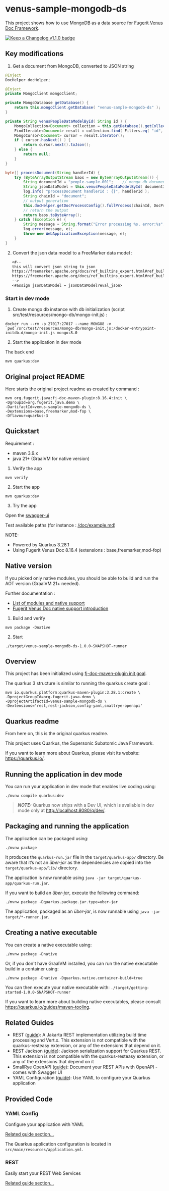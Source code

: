 # venus-sample-mongodb-ds

This project shows how to use MongoDB as a data source for [Fugerit Venus Doc Framework](https://github.com/fugerit-org/fj-doc).

[![Keep a Changelog v1.1.0 badge](https://img.shields.io/badge/changelog-Keep%20a%20Changelog%20v1.1.0-%23E05735)](CHANGELOG.md)

## Key modifications

1. Get a document from MongoDB, converted to JSON string

```java
@Inject
DocHelper docHelper;

@Inject
private MongoClient mongoClient;

private MongoDatabase getDatabase() {
    return this.mongoClient.getDatabase( "venus-sample-mongodb-ds" );
}

private String venusPeopleDataModelById( String id ) {
    MongoCollection<Document> collection = this.getDatabase().getCollection( "venusPeopleDataModel" );
    FindIterable<Document> result = collection.find( Filters.eq( "id", id ) );
    MongoCursor<Document> cursor = result.iterator();
    if ( cursor.hasNext() ) {
        return cursor.next().toJson();
    } else {
        return null;
    }
}

byte[] processDocument(String handlerId) {
    try (ByteArrayOutputStream baos = new ByteArrayOutputStream()) {
        String documentId = "people-sample-001";    // mongo db document id
        String jsonDataModel = this.venusPeopleDataModelById( documentId );
        log.info( "processDocument handlerId : {}", handlerId );
        String chainId = "document";
        // output generation
        this.docHelper.getDocProcessConfig().fullProcess(chainId, DocProcessContext.newContext("jsonDataModel", jsonDataModel), handlerId, baos);
        // return the output
        return baos.toByteArray();
    } catch (Exception e) {
        String message = String.format("Error processing %s, error:%s", handlerId, e);
        log.error(message, e);
        throw new WebApplicationException(message, e);
    }
}
```

2. Convert the json data model to a FreeMarker data model : 

```txt
   <#--
   this will convert json string to json
   https://freemarker.apache.org/docs/ref_builtins_expert.html#ref_builtin_eval
   https://freemarker.apache.org/docs/ref_builtins_expert.html#ref_builtin_eval_json
   -->
   <#assign jsonDataModel = jsonDataModel?eval_json>
```

### Start in dev mode

1. Create mongo db instance with db initialization (script src/test/resources/mongo-db/mongo-init.js) :

```shell
docker run --rm -p 27017:27017 --name MONGO8 -v `pwd`/src/test/resources/mongo-db/mongo-init.js:/docker-entrypoint-initdb.d/mongo-init.js mongo:8.0
```

2. Start the application in dev mode

The back end

```shell
mvn quarkus:dev
```

## Original project README

Here starts the original project readme as created by command : 

```shell
mvn org.fugerit.java:fj-doc-maven-plugin:8.16.4:init \
-DgroupId=org.fugerit.java.demo \
-DartifactId=venus-sample-mongodb-ds \
-Dextensions=base,freemarker,mod-fop \
-Dflavour=quarkus-3
```

## Quickstart

Requirement :

* maven 3.9.x
* java 21+ (GraalVM for native version)

1. Verify the app

```shell
mvn verify
```

2. Start the app

```shell
mvn quarkus:dev
```

3. Try the app

Open the [swagger-ui](http://localhost:8080/q/swagger-ui/)

Test available paths (for instance : [/doc/example.md](http://localhost:8080/doc/example.md))

NOTE:

* Powered by Quarkus 3.28.1
* Using Fugerit Venus Doc 8.16.4 (extensions : base,freemarker,mod-fop)

## Native version

If you picked only native modules, you should be able to build and run the AOT version (GraalVM 21+ needed).

Further documentation :

* [List of modules and native support](https://venusdocs.fugerit.org/guide/#available-extensions)
* [Fugerit Venus Doc native support introduction](https://venusdocs.fugerit.org/guide/#doc-native-support)

1. Build and verify

```shell
mvn package -Dnative
```

2. Start

```shell
./target/venus-sample-mongodb-ds-1.0.0-SNAPSHOT-runner
```

## Overview

This project has been initialized using [fj-doc-maven-plugin init goal](https://venusdocs.fugerit.org/guide/#maven-plugin-goal-init).

The quarkus 3 structure is similar to running the quarkus create goal : 

```shell
mvn io.quarkus.platform:quarkus-maven-plugin:3.28.1:create \
-DprojectGroupId=org.fugerit.java.demo \
-DprojectArtifactId=venus-sample-mongodb-ds \
-Dextensions='rest,rest-jackson,config-yaml,smallrye-openapi'
```

## Quarkus readme

From here on, this is the original quarkus readme.

This project uses Quarkus, the Supersonic Subatomic Java Framework.

If you want to learn more about Quarkus, please visit its website: <https://quarkus.io/>.

## Running the application in dev mode

You can run your application in dev mode that enables live coding using:

```shell script
./mvnw compile quarkus:dev
```

> **_NOTE:_**  Quarkus now ships with a Dev UI, which is available in dev mode only at <http://localhost:8080/q/dev/>.

## Packaging and running the application

The application can be packaged using:

```shell script
./mvnw package
```

It produces the `quarkus-run.jar` file in the `target/quarkus-app/` directory.
Be aware that it’s not an _über-jar_ as the dependencies are copied into the `target/quarkus-app/lib/` directory.

The application is now runnable using `java -jar target/quarkus-app/quarkus-run.jar`.

If you want to build an _über-jar_, execute the following command:

```shell script
./mvnw package -Dquarkus.package.jar.type=uber-jar
```

The application, packaged as an _über-jar_, is now runnable using `java -jar target/*-runner.jar`.

## Creating a native executable

You can create a native executable using:

```shell script
./mvnw package -Dnative
```

Or, if you don't have GraalVM installed, you can run the native executable build in a container using:

```shell script
./mvnw package -Dnative -Dquarkus.native.container-build=true
```

You can then execute your native executable with: `./target/getting-started-1.0.0-SNAPSHOT-runner`

If you want to learn more about building native executables, please consult <https://quarkus.io/guides/maven-tooling>.

## Related Guides

- REST ([guide](https://quarkus.io/guides/rest)): A Jakarta REST implementation utilizing build time processing and Vert.x. This extension is not compatible with the quarkus-resteasy extension, or any of the extensions that depend on it.
- REST Jackson ([guide](https://quarkus.io/guides/rest#json-serialisation)): Jackson serialization support for Quarkus REST. This extension is not compatible with the quarkus-resteasy extension, or any of the extensions that depend on it
- SmallRye OpenAPI ([guide](https://quarkus.io/guides/openapi-swaggerui)): Document your REST APIs with OpenAPI - comes with Swagger UI
- YAML Configuration ([guide](https://quarkus.io/guides/config-yaml)): Use YAML to configure your Quarkus application

## Provided Code

### YAML Config

Configure your application with YAML

[Related guide section...](https://quarkus.io/guides/config-reference#configuration-examples)

The Quarkus application configuration is located in `src/main/resources/application.yml`.

### REST

Easily start your REST Web Services

[Related guide section...](https://quarkus.io/guides/getting-started-reactive#reactive-jax-rs-resources)
